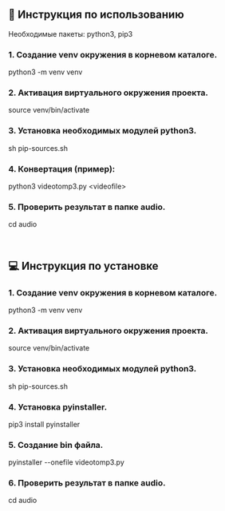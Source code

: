 ## 📄 Инструкция по использованию

Необходимые пакеты: python3, pip3

### 1. Создание venv окружения в корневом каталоге.
python3 -m venv venv
### 2. Активация виртуального окружения проекта.
source venv/bin/activate
### 3. Установка необходимых модулей python3.
sh pip-sources.sh
### 4. Конвертация (пример):
python3 videotomp3.py \<videofile\> 
### 5. Проверить результат в папке audio.
cd audio

<br />

## 💻 Инструкция по установке

### 1. Создание venv окружения в корневом каталоге.
python3 -m venv venv
### 2. Активация виртуального окружения проекта.
source venv/bin/activate
### 3. Установка необходимых модулей python3.
sh pip-sources.sh
### 4. Установка pyinstaller.
pip3 install pyinstaller
### 5. Создание bin файла.
pyinstaller --onefile videotomp3.py
### 6. Проверить результат в папке audio.
cd audio

